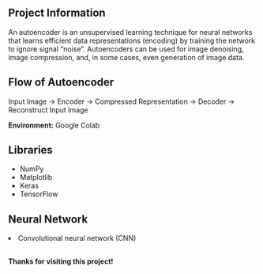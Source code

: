 ## Project Information

An autoencoder is an unsupervised learning technique for neural networks that learns efficient data representations (encoding) by training the network to ignore signal “noise”. Autoencoders can be used for image denoising, image compression, and, in some cases, even generation of image data.

## Flow of Autoencoder

Input Image -> Encoder -> Compressed Representation -> Decoder -> Reconstruct Input Image

**Environment:** Google Colab

## Libraries

- NumPy
- Matplotlib
- Keras
- TensorFlow

## Neural Network

<li>Convolutional neural network (CNN)

##

**Thanks for visiting this project!**

